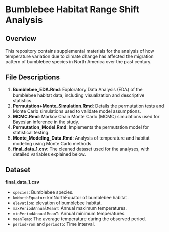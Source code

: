 # Bumblebee Habitat Range Shift Analysis

## Overview
This repository contains supplemental materials for the analysis of how temperature variation due to climate change has affected the migration pattern of bumblebee species in North America over the past century.

## File Descriptions
1. **Bumblebee_EDA.Rmd**: Exploratory Data Analysis (EDA) of the bumblebee habitat data, including visualization and descriptive statistics.
2. **Permutation+Monte_Simulation.Rmd**: Details the permutation tests and Monte Carlo simulations used to validate model assumptions.
3. **MCMC.Rmd**: Markov Chain Monte Carlo (MCMC) simulations used for Bayesian inference in the study.
4. **Permutation_Model.Rmd**: Implements the permutation model for statistical testing.
5. **Monte_Modeling_Data.Rmd**: Analysis of temperature and habitat modeling using Monte Carlo methods.
6. **final_data_1.csv**: The cleaned dataset used for the analyses, with detailed variables explained below.

## Dataset
**final_data_1.csv**
- `species`: Bumblebee species.
- `kmNorthEquator`: kmNorthEquator of bumblebee habitat.
- `elevation`: elevation of bumblebee habitat.
- `maxPeriodAnnualMeanT`: Annual maximum temperatures.
- `minPeriodAnnualMeanT`: Annual minimum temperatures.
- `meanTemp`: The average temperature during the observed period.
- `periodFrom` and `periodTo`: Time interval.
